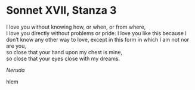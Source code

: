 
# Sonnet XVII, Stanza 3

I love you without knowing how, or when, or from where,   
I love you directly without problems or pride:
I love you like this because I don’t know any other way to love,
except in this form in which I am not nor are you,   
so close that your hand upon my chest is mine,   
so close that your eyes close with my dreams.

*Neruda*

hlem

